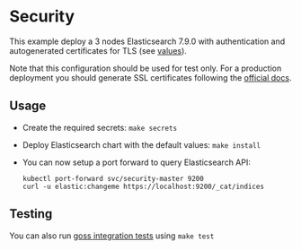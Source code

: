 # Security

This example deploy a 3 nodes Elasticsearch 7.9.0 with authentication and
autogenerated certificates for TLS (see [values][]).

Note that this configuration should be used for test only. For a production
deployment you should generate SSL certificates following the [official docs][].

## Usage

* Create the required secrets: `make secrets`

* Deploy Elasticsearch chart with the default values: `make install`

* You can now setup a port forward to query Elasticsearch API:

  ```
  kubectl port-forward svc/security-master 9200
  curl -u elastic:changeme https://localhost:9200/_cat/indices
  ```

## Testing

You can also run [goss integration tests][] using `make test`


[goss integration tests]: https://github.com/elastic/helm-charts/tree/7.9/elasticsearch/examples/security/test/goss.yaml
[official docs]: https://www.elastic.co/guide/en/elasticsearch/reference/7.9/configuring-tls.html#node-certificates
[values]: https://github.com/elastic/helm-charts/tree/7.9/elasticsearch/examples/security/security.yaml
